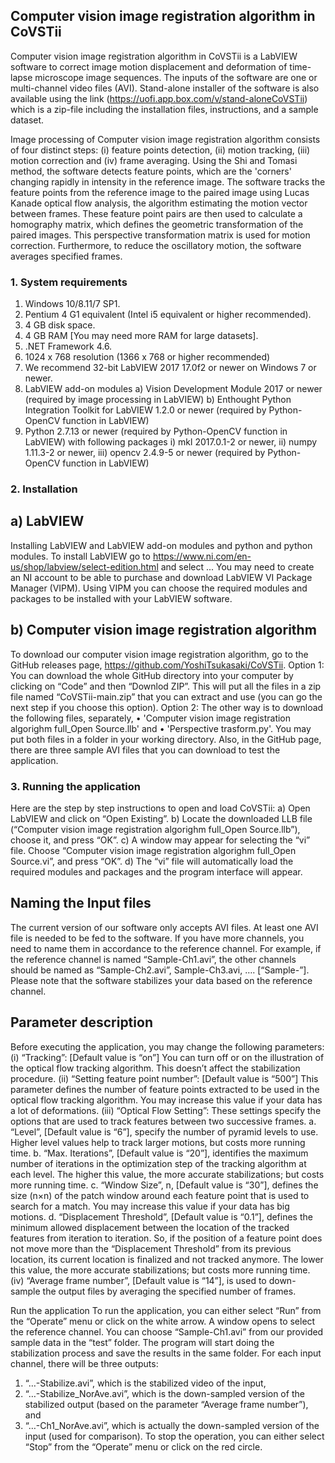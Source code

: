 ## Computer vision image registration algorithm in CoVSTii
Computer vision image registration algorithm in CoVSTii is a LabVIEW software to correct image motion displacement and deformation of time-lapse microscope image sequences. The inputs of the software are one or multi-channel video files (AVI). Stand-alone installer of the software is also available using the link (https://uofi.app.box.com/v/stand-aloneCoVSTii) which is a zip-file including the installation files, instructions, and a sample dataset.

Image processing of Computer vision image registration algorithm consists of four distinct steps: (i) feature points detection, (ii) motion tracking, (iii) motion correction and (iv) frame averaging.
Using the Shi and Tomasi method, the software detects feature points, which are the 'corners' changing rapidly in intensity in the reference image. The software tracks the feature points from the reference image to the paired image using Lucas Kanade optical flow analysis, the algorithm estimating the motion vector between frames. These feature point pairs are then used to calculate a homography matrix, which defines the geometric transformation of the paired images. This perspective transformation matrix is used for motion correction. Furthermore, to reduce the oscillatory motion, the software averages specified frames.

### 1. System requirements
1)	Windows 10/8.11/7 SP1.
2)	Pentium 4 G1 equivalent (Intel i5 equivalent or higher recommended).
3)	4 GB disk space.
4)	4 GB RAM [You may need more RAM for large datasets].
5)	.NET Framework 4.6.
6)	1024 x 768 resolution (1366 x 768 or higher recommended)
7)	We recommend 32-bit LabVIEW 2017 17.0f2 or newer on Windows 7 or newer.
8)	LabVIEW add-on modules
a)	Vision Development Module 2017 or newer (required by image processing in LabVIEW) 
b)	Enthought Python Integration Toolkit for LabVIEW 1.2.0 or newer (required by Python-OpenCV function in LabVIEW) 
9)	Python 2.7.13 or newer (required by Python-OpenCV function in LabVIEW) with following packages
    i)	mkl 2017.0.1-2 or newer, 
    ii)	numpy 1.11.3-2 or newer, 
    iii)	opencv 2.4.9-5 or newer (required by Python-OpenCV function in LabVIEW)

### 2. Installation
## a) LabVIEW
Installing LabVIEW and LabVIEW add-on modules and python and python modules.
To install LabVIEW go to https://www.ni.com/en-us/shop/labview/select-edition.html and select ...
You may need to create an NI account to be able to purchase and download LabVIEW VI Package Manager (VIPM). Using VIPM you can choose the required modules and packages to be installed with your LabVIEW software.

## b) Computer vision image registration algorithm
To download our computer vision image registration algorithm, go to the GitHub releases page, https://github.com/YoshiTsukasaki/CoVSTii.
Option 1: You can download the whole GitHub directory into your computer by clicking on “Code” and then “Downlod ZIP”. This will put all the files in a zip file named “CoVSTii-main.zip” that you can extract and use (you can go the next step if you choose this option).
Option 2: The other way is to download the following files, separately,
•	'Computer vision image registration algorighm full_Open Source.llb' and 
•	'Perspective trasform.py'.
You may put both files in a folder in your working directory. Also, in the GitHub page, there are three sample AVI files that you can download to test the application.

### 3. Running the application
Here are the step by step instructions to open and load CoVSTii:
a)	Open LabVIEW and click on “Open Existing”. 
b)	Locate the downloaded LLB file (“Computer vision image registration algorighm full_Open Source.llb”), choose it, and press “OK”.
c)	A window may appear for selecting the “vi” file. Choose “Computer vision image registration algorighm full_Open Source.vi”, and press “OK”.
d)	The “vi” file will automatically load the required modules and packages and the program interface will appear.

## Naming the Input files
The current version of our software only accepts AVI files. At least one AVI file is needed to be fed to the software. If you have more channels, you need to name them in accordance to the reference channel. For example, if the reference channel is named “Sample-Ch1.avi”, the other channels should be named as “Sample-Ch2.avi”, Sample-Ch3.avi, …. [“Sample-”]. Please note that the software stabilizes your data based on the reference channel.

## Parameter description
Before executing the application, you may change the following parameters:
(i)	“Tracking”: [Default value is “on”] You can turn off or on the illustration of the optical flow tracking algorithm. This doesn’t affect the stabilization procedure.
(ii)	“Setting feature point number”: [Default value is “500”] This parameter defines the number of feature points extracted to be used in the optical flow tracking algorithm. You may increase this value if your data has a lot of deformations.
(iii)	“Optical Flow Setting”: These settings specify the options that are used to track features between two successive frames.
a.	“Level”, [Default value is “6”], specify the number of pyramid levels to use. Higher level values help to track larger motions, but costs more running time.
b.	“Max. Iterations”, [Default value is “20”], identifies the maximum number of iterations in the optimization step of the tracking algorithm at each level. The higher this value, the more accurate stabilizations; but costs more running time. 
c.	“Window Size”, n, [Default value is “30”], defines the size (n×n) of the patch window around each feature point that is used to search for a match. You may increase this value if your data has big motions.
d.	“Displacement Threshold”, [Default value is “0.1”], defines the minimum allowed displacement between the location of the tracked features from iteration to iteration. So, if the position of a feature point does not move more than the “Displacement Threshold” from its previous location, its current location is finalized and not tracked anymore. The lower this value, the more accurate stabilizations; but costs more running time.
(iv)	“Average frame number”, [Default value is “14”], is used to down-sample the output files by averaging the specified number of frames.

Run the application
To run the application, you can either select “Run” from the “Operate” menu or click on the white arrow. A window opens to select the reference channel. You can choose “Sample-Ch1.avi” from our provided sample data in the “test” folder. The program will start doing the stabilization process and save the results in the same folder. 
For each input channel, there will be three outputs: 
1)	“…-Stabilize.avi”, which is the stabilized video of the input, 
2)	“…-Stabilize_NorAve.avi”, which is the down-sampled version of the stabilized output (based on the parameter “Average frame number”), and 
3)	“…-Ch1_NorAve.avi”, which is actually the down-sampled version of the input (used for comparison).
To stop the operation, you can either select “Stop” from the “Operate” menu or click on the red circle.
